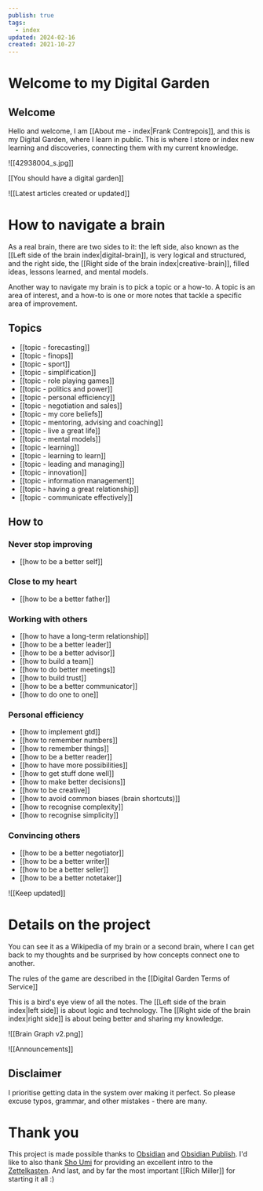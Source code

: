 ```yaml
---
publish: true
tags:
  - index
updated: 2024-02-16
created: 2021-10-27
---
```


# Welcome to my Digital Garden

## Welcome

Hello and welcome, I am [[About me - index|Frank Contrepois]], and this is my Digital Garden, where I learn in public. This is where I store or index new learning and discoveries,  connecting them with my current knowledge.

![[42938004_s.jpg]]

[[You should have a digital garden]]

![[Latest articles created or updated]]

# How to navigate a brain
As a real brain, there are two sides to it: the left side, also known as the [[Left side of the brain index|digital-brain]], is very logical and structured, and the right side, the [[Right side of the brain index|creative-brain]], filled ideas, lessons learned, and mental models.

Another way to navigate my brain is to pick a topic or a how-to. A topic is an area of interest, and a how-to is one or more notes that tackle a specific area of improvement. 

## Topics
- [[topic - forecasting]]
- [[topic - finops]]
- [[topic - sport]]
- [[topic - simplification]]
- [[topic - role playing games]]
- [[topic - politics and power]]
- [[topic - personal efficiency]]
- [[topic - negotiation and sales]]
- [[topic - my core beliefs]]
- [[topic - mentoring, advising and coaching]]
- [[topic - live a great life]]
- [[topic - mental models]]
- [[topic - learning]]
- [[topic - learning to learn]]
- [[topic - leading and managing]]
- [[topic - innovation]]
- [[topic - information management]]
- [[topic - having a great relationship]]
- [[topic - communicate effectively]]
## How to
###  Never stop improving
- [[how to be a better self]]
### Close to my heart
- [[how to be a better father]]
### Working with others
- [[how to have a long-term relationship]]
- [[how to be a better leader]]
- [[how to be a better advisor]]
- [[how to build a team]]
- [[how to do better meetings]]
- [[how to build trust]]
- [[how to be a better communicator]]
- [[how to do one to one]]
### Personal efficiency
- [[how to implement gtd]]
- [[how to remember numbers]]
- [[how to remember things]]
- [[how to be a better reader]]
- [[how to have more possibilities]]
- [[how to get stuff done well]]
- [[how to make better decisions]]
- [[how to be creative]]
- [[how to avoid common biases (brain shortcuts)]]
- [[how to recognise complexity]]
- [[how to recognise simplicity]]
### Convincing others
- [[how to be a better negotiator]]
- [[how to be a better writer]]
- [[how to be a better seller]]
- [[how to be a better notetaker]]

![[Keep updated]]

# Details on the project

You can see it as a Wikipedia of my brain or a second brain, where I can get back to my thoughts and be surprised by how concepts connect one to another.

The rules of the game are described in the [[Digital Garden Terms of Service]]

This is a bird's eye view of all the notes. The [[Left side of the brain index|left side]] is about logic and technology. The [[Right side of the brain index|right side]] is about being better and sharing my knowledge.

![[Brain Graph v2.png]]

![[Announcements]]

## Disclaimer
I prioritise getting data in the system over making it perfect. So please excuse typos, grammar, and other mistakes - there are many. 

# Thank you
This project is made possible thanks to [Obsidian](https://obsidian.md) and [Obsidian Publish](https://obsidian.md/publish). I'd like to also thank [Sho Umi](https://www.youtube.com/channel/UC525q2RIufHjnaHOuIUFY9A) for providing an excellent intro to the [Zettelkasten](https://www.youtube.com/watch?v=rOSZOCoqOo8). And last, and by far the most important [[Rich Miller]] for starting it all :)